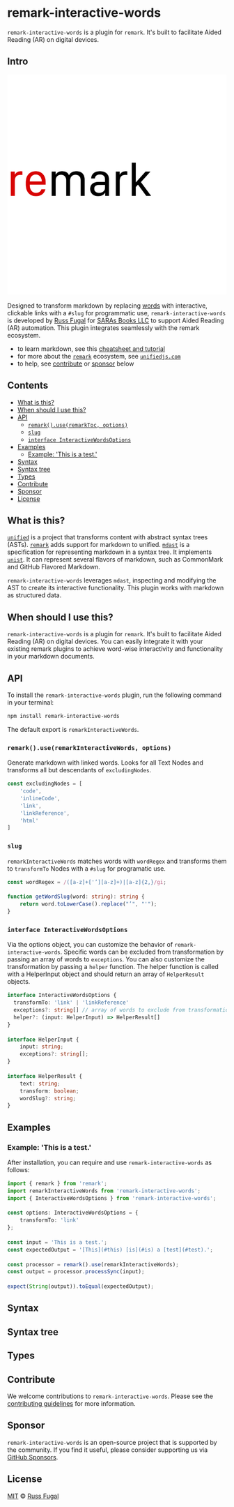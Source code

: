 # remark-interactive-words
  
`remark-interactive-words` is a plugin for `remark`. It's built to facilitate Aided Reading (AR) on digital devices.

## Intro

![remark][logo]

Designed to transform markdown by replacing [words](#slug) with interactive, clickable links with a `#slug` for programmatic use, `remark-interactive-words` is developed by [Russ Fugal] for [SARAs Books LLC](https://sara.ai) to support Aided Reading (AR) automation. This plugin integrates seamlessly with the remark ecosystem.

* to learn markdown, see this [cheatsheet and tutorial][cheat]
* for more about the [`remark`][remark] ecosystem, see [`unifiedjs.com`][unifiedjs]
* to help, see [contribute] or [sponsor] below

## Contents

* [What is this?](#what-is-this)
* [When should I use this?](#when-should-i-use-this)
* [API](#api)
  * [`remark().use(remarkToc, options)`](#remarkuseremarktoc-options)
  * [`slug`](#slug)
  * [`interface InteractiveWordsOptions`](#interface-interactivewordsoptions)
* [Examples](#examples)
  * [Example: 'This is a test.'](#example-this-is-a-test)
* [Syntax](#syntax)
* [Syntax tree](#syntax-tree)
* [Types](#types)
* [Contribute](#contribute)
* [Sponsor](#sponsor)
* [License](#license)

## What is this?

[`unified`][unified] is a project that transforms content with abstract syntax trees (ASTs). [`remark`][remark] adds support for markdown to unified. [`mdast`][mdast] is a specification for representing markdown in a syntax tree. It implements [`unist`][unist]. It can represent several flavors of markdown, such as CommonMark and GitHub Flavored Markdown.

`remark-interactive-words` leverages `mdast`, inspecting and modifying the AST to create its interactive functionality. This plugin works with markdown as structured data.

## When should I use this?

`remark-interactive-words` is a plugin for `remark`. It's built to facilitate Aided Reading (AR) on digital devices. You can easily integrate it with your existing remark plugins to achieve word-wise interactivity and functionality in your markdown documents.

## API

To install the `remark-interactive-words` plugin, run the following command in your terminal:

```bash
npm install remark-interactive-words
```

The default export is `remarkInteractiveWords`.

### `remark().use(remarkInteractiveWords, options)`

Generate markdown with linked words.
Looks for all Text Nodes and transforms all but descendants of `excludingNodes`.

```ts
const excludingNodes = [
    'code',
    'inlineCode',
    'link',
    'linkReference',
    'html'
]
```

### `slug`

`remarkInteractiveWords` matches words with `wordRegex` and transforms them to `transformTo` Nodes with a `#slug` for programatic use.

```ts
const wordRegex = /([a-z]+['’][a-z]+)|[a-z]{2,}/gi;

function getWordSlug(word: string): string {
    return word.toLowerCase().replace("’", "'");
}
```

### `interface InteractiveWordsOptions`

Via the options object, you can customize the behavior of `remark-interactive-words`. Specific words can be excluded from transformation by passing an array of words to `exceptions`. You can also customize the transformation by passing a `helper` function. The helper function is called with a HelperInput object and should return an array of `HelperResult` objects.

```ts
interface InteractiveWordsOptions {
  transformTo: 'link' | 'linkReference'
  exceptions?: string[] // array of words to exclude from transformation
  helper?: (input: HelperInput) => HelperResult[]
}

interface HelperInput {
    input: string;
    exceptions?: string[];
}

interface HelperResult {
    text: string;
    transform: boolean;
    wordSlug?: string;
}
```

## Examples

### Example: 'This is a test.'

After installation, you can require and use `remark-interactive-words` as follows:

```ts
import { remark } from 'remark';
import remarkInteractiveWords from 'remark-interactive-words';
import { InteractiveWordsOptions } from 'remark-interactive-words';

const options: InteractiveWordsOptions = {
    transformTo: 'link'
};

const input = 'This is a test.';
const expectedOutput = '[This](#this) [is](#is) a [test](#test).';

const processor = remark().use(remarkInteractiveWords);
const output = processor.processSync(input);

expect(String(output)).toEqual(expectedOutput);
```

## Syntax

## Syntax tree

## Types

## Contribute

We welcome contributions to `remark-interactive-words`. Please see the [contributing guidelines] for more information.

## Sponsor

`remark-interactive-words` is an open-source project that is supported by the community. If you find it useful, please consider supporting us via [GitHub Sponsors].

## License

[MIT](license) © [Russ Fugal]

<!-- Definitions -->

[Russ Fugal]: https://sara.ai/about.html

[logo]: https://raw.githubusercontent.com/remarkjs/remark/1f338e72/logo.svg?sanitize=true

[unifiedjs]: https://unifiedjs.com

[cheat]: https://commonmark.org/help/

[unified]: https://github.com/unifiedjs/unified

[unist]: https://github.com/syntax-tree/unist

[remark]: https://github.com/remarkjs/remark

[mdast]: https://github.com/syntax-tree/mdast

[contribute]: #contribute

[sponsor]: #sponsor

[contributing guidelines]: contributing.md

[license]: https://github.com/SARAsBooks/remark-interactive-words/blob/main/LICENSE

[github sponsors]: https://github.com/sponsors/SARAsBooks/
